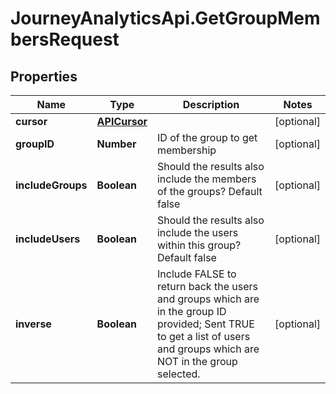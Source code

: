 # JourneyAnalyticsApi.GetGroupMembersRequest

## Properties

Name | Type | Description | Notes
------------ | ------------- | ------------- | -------------
**cursor** | [**APICursor**](APICursor.md) |  | [optional] 
**groupID** | **Number** | ID of the group to get membership | [optional] 
**includeGroups** | **Boolean** | Should the results also include the members of the groups? Default false | [optional] 
**includeUsers** | **Boolean** | Should the results also include the users within this group? Default false | [optional] 
**inverse** | **Boolean** | Include FALSE to return back the users and groups which are in the group ID provided; Sent TRUE to get a list of users and groups which are NOT in the group selected. | [optional] 


